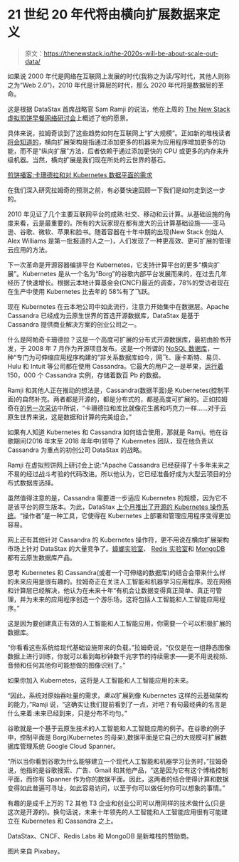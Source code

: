# 21 世纪 20 年代将由横向扩展数据来定义

> 原文：<https://thenewstack.io/the-2020s-will-be-about-scale-out-data/>

如果说 2000 年代是网络在互联网上发展的时代(我称之为读/写时代，其他人则称之为“Web 2.0”)，2010 年代是计算层的时代，那么 2020 年代将是数据层的革命。

这是根据 DataStax 首席战略官 Sam Ramji 的说法，他在上周的 [The New Stack 虚拟煎饼早餐网络研讨会](http://ww2.datastax.com/Bv003I1Zz000y04F0zVZTz5)上概述了他的愿景。

具体来说，拉姆奇谈到了这些趋势如何在互联网上“扩大规模”。正如新的堆栈读者[将会知道的](https://thenewstack.io/the-history-of-the-new-stack-scale-out-architecture/)，横向扩展架构是指通过添加更多的机器来为应用程序增加更多的功能，而不是“纵向扩展”方法，后者依赖于通过添加更快的 CPU 或更多的内存来升级机器。当然，横向扩展是我们现在所处的云世界的基石。

[煎饼播客:卡珊德拉和对 Kubernetes 数据平面的需求](https://thenewstack.simplecast.com/episodes/pancake-podcast-cassandra-and-the-need-for-a-kubernetes-data-plane)

在我们深入研究拉姆奇的预测之前，有必要快速回顾一下我们是如何走到这一步的。

2010 年见证了几个主要互联网平台的成熟:社交、移动和云计算。从基础设施的角度来看，云是最重要的。所有的大玩家现在都有庞大的云计算基础设施——亚马逊、谷歌、微软、苹果和脸书。随着容器在十年中期的出现(New Stack 创始人 Alex Williams 是第一批报道的人之一)，人们发现了一种更高效、更可扩展的管理云应用的方法。

下一次革命是开源容器编排平台 Kubernetes，它支持计算平台的更多“横向扩展”。Kubernetes 是从一个名为“Borg”的谷歌内部平台发展而来的，在过去几年经历了快速增长。根据云本地计算基金会(CNCF)最近的调查，78%的受访者现在在生产中使用 Kubernetes 比去年的 58%有了飞跃。

现在 Kubernetes 在云本地公司中如此流行，注意力开始集中在数据层。Apache Cassandra 已经成为云原生世界的首选开源数据库，DataStax 是基于 Cassandra 提供商业解决方案的创业公司之一。

什么是阿帕奇卡珊德拉？这是一个高度可扩展的分布式开源数据库，最初由脸书开发，于 2008 年 7 月作为开源项目发布。这是一个所谓的 [NoSQL 数据库](https://thenewstack.io/databases-and-microservices-a-technology-and-methodology-primer/)，一种“专门为可伸缩应用程序构建的”非关系数据库如今，网飞、康卡斯特、易贝、Hulu 和 Intuit 等公司都在使用 Cassandra。它最大的用户之一是苹果，[运行着](https://mobile.twitter.com/cra/status/1197023973071974400) 150，000 个 Cassandra 实例，存储着数百 Pb 的数据。

Ramji 和其他人正在推动的想法是，Cassandra(数据平面)是 Kubernetes(控制平面)的自然补充。两者都是开源的，都是分布式的，都是高度可扩展的。正如拉姆奇在[的另一次采访](https://www.tfir.io/interview-with-sam-ramji-chief-strategy-officer-datastax/)中所说，“卡珊德拉和库比就像花生酱和巧克力一样……对于云原生世界来说，这是数据和计算的完美组合。”

如果有人知道 Kubernetes 和 Cassandra 如何结合使用，那就是 Ramji。他在谷歌期间(2016 年末至 2018 年年中)领导了 Kubernetes 团队，现在他负责以 Cassandra 为重点的初创公司 DataStax 的战略。

Ramji 在虚拟煎饼网上研讨会上说:“Apache Cassandra 已经获得了十多年来来之不易的经过战斗考验的代码改进。所以他认为，它已经准备好成为大型云项目的分布式数据库选择。

虽然值得注意的是，Cassandra 需要进一步适应 Kubernetes 的规模，因为它不是该平台的原生版本。为此，DataStax [上个月推出了开源的 Kubernetes 操作系统](https://thenewstack.io/datastax-open-sources-a-kubernetes-operator-to-ease-cassandra-management/)。“操作者”是一种工具，它使得在 Kubernetes 上部署和管理应用程序变得更加容易。

网上还有其他针对 Cassandra 的 Kubernetes 操作符，更不用说在横向扩展架构市场上针对 DataStax 的大量竞争了。[蟑螂实验室](https://www.cockroachlabs.com/blog/scaling-distributed-database/)、 [Redis 实验室](https://thenewstack.io/redis-labs-on-why-nosql-is-a-safe-bet-for-todays-multi-environment-deployments/)和 [MongoDB](https://thenewstack.io/mongodb-extends-database-support-for-aws-as-both-a-partner-and-competitor/) 都有云原生数据库产品。

思考 Kubernetes 和 Cassandra(或者一个可伸缩的数据库)的结合会带来什么样的未来应用是很有趣的。拉姆奇正在关注人工智能和机器学习应用程序。现在网络和计算层已经解决，他认为在未来十年“有机会让数据变得真正简单、真正可管理，并为未来的应用程序创造一个游乐场，这将包括人工智能和人工智能应用程序。”

这是因为要创建真正有效的人工智能和人工智能应用，你需要一个可以积极扩展的数据库。

“你看看这些系统给现代基础设施带来的负载，”拉姆奇说，“仅仅是在一组静态图像数据上进行训练，你就可以看到每秒钟数千兆字节的持续需求——更不用说视频、音频和任何其他你可能想做的图像识别了。”

如果你加入 Kubernetes，这将是人工智能和人工智能应用的未来。

“因此，系统对原始吞吐量的需求，*乘以*扩展到像 Kubernetes 这样的云基础架构的能力，”Ramji 说，“这确实让我们提前看到了一点，对吧？有句最经典的名言是什么来着:未来已经到来，只是分布不均匀。”

谷歌就是一个基于云原生技术的人工智能和人工智能应用的例子。在谷歌的例子中，控制平面是 Borg(Kubernetes 的母亲),数据平面是它自己的大规模可扩展数据库管理系统 Google Cloud Spanner。

“所以当你看到谷歌为什么能够建立一个现代人工智能和机器学习业务时，”拉姆奇说，他指的是谷歌搜索、广告、Gmail 和其他产品，“这是因为它有这个博格控制平面，而你有 Spanner 作为你的数据平面。因此，这两者的结合使得计算和数据变得如此普遍可寻址，如此容易访问，以至于你可以做任何你可以想象的事情。”

有趣的是成千上万的 T2 其他 T3 企业和创业公司可以用同样的技术做什么(只是这次是开源的)。换句话说，未来十年领先的人工智能和人工智能应用很有可能建立在 Kubernetes 和 Cassandra 之上。

DataStax、CNCF、Redis Labs 和 MongoDB 是新堆栈的赞助商。

图片来自 Pixabay。

<svg xmlns:xlink="http://www.w3.org/1999/xlink" viewBox="0 0 68 31" version="1.1"><title>Group</title> <desc>Created with Sketch.</desc></svg>